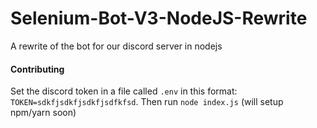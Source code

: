 # Selenium-Bot-V3-NodeJS-Rewrite
A rewrite of the bot for our discord server in nodejs

#### Contributing
Set the discord token in a file called `.env` in this format: `TOKEN=sdkfjsdkfjsdkfjsdfkfsd`. Then run `node index.js` (will setup npm/yarn soon)
